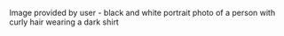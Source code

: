 Image provided by user - black and white portrait photo of a person with curly hair wearing a dark shirt